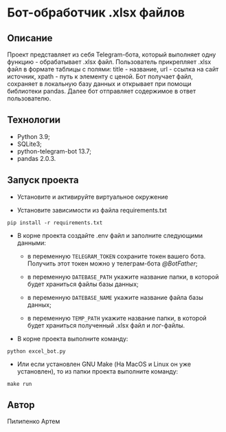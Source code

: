 # Бот-обработчик .xlsx файлов

## Описание

Проект представляет из себя Telegram-бота, который выполняет одну функцию -
обрабатывает .xlsx файл. Пользователь прикрепляет .xlsx файл в формате таблицы
с полями: title - название, url - ссылка на сайт источник, xpath - путь к
элементу с ценой. Бот получает файл, сохраняет в локальную базу данных и
открывает при помощи библиотеки pandas. Далее бот отправляет содержимое в
ответ пользователю.

## Технологии

- Python 3.9;
- SQLite3;
- python-telegram-bot 13.7;
- pandas 2.0.3.

## Запуск проекта

- Установите и активируйте виртуальное окружение

- Установите зависимости из файла requirements.txt

```text
pip install -r requirements.txt
```

- В корне проекта создайте .env файл и заполните следующими данными:

  - в переменную `TELEGRAM_TOKEN` сохраните токен вашего бота. Получить этот
  токен можно у телеграм-бота _@BotFather_;

  - в переменную `DATEBASE_PATH` укажите название папки, в которой будет
  храниться файлы базы данных;

  - в переменную `DATEBASE_NAME` укажите название файла базы данных;

  - в переменную `TEMP_PATH` укажите название папки, в которой будет
  храниться полученный .xlsx файл и лог-файлы.

- В корне проекта выполните команду:

```text
python excel_bot.py
```

- Или если установлен GNU Make (На MacOS и Linux он уже установлен), то из
папки проекта выполните команду:

```text
make run
```

## Автор

Пилипенко Артем
